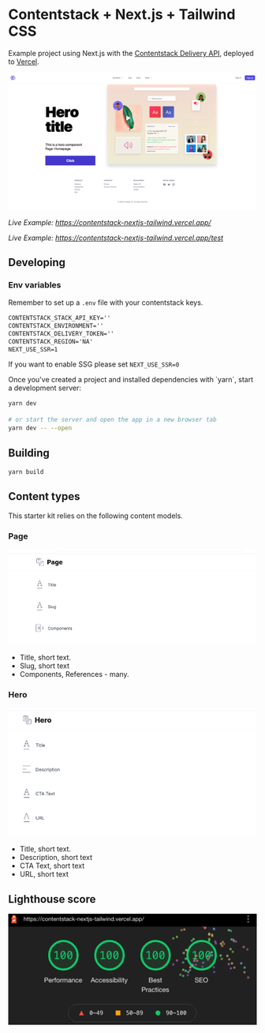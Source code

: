 # Contentstack + Next.js + Tailwind CSS

Example project using Next.js with the [Contentstack Delivery API](https://www.contentstack.com/docs/developers/apis/content-delivery-api/), deployed to [Vercel](https://vercel.com).

![web](./public/web.png)

_Live Example: https://contentstack-nextjs-tailwind.vercel.app/_

_Live Example: https://contentstack-nextjs-tailwind.vercel.app/test_

## Developing

### Env variables

Remember to set up a `.env` file with your contentstack keys.

```env
CONTENTSTACK_STACK_API_KEY=''
CONTENTSTACK_ENVIRONMENT=''
CONTENTSTACK_DELIVERY_TOKEN=''
CONTENTSTACK_REGION='NA'
NEXT_USE_SSR=1
```

If you want to enable SSG please set `NEXT_USE_SSR=0`

<p>
Once you've created a project and installed dependencies with `yarn`, start a development server:

```bash
yarn dev

# or start the server and open the app in a new browser tab
yarn dev -- --open
```

## Building

```bash
yarn build
```

## Content types

This starter kit relies on the following content models.

### Page

![Page content model](./public/page.png)

- Title, short text.
- Slug, short text
- Components, References - many.

### Hero

![Hero content model](./public/hero.png)

- Title, short text.
- Description, short text
- CTA Text, short text
- URL, short text

## Lighthouse score

![Lighthouse score](./public/lighthouse.gif)
